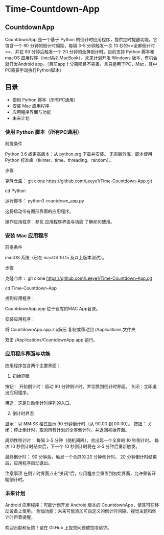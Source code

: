 # Time-Countdown-App
## CountdownApp
CountdownApp 是一个基于 Python 的倒计时应用程序，提供定时提醒功能。它包含一个 90 分钟的倒计时周期，每隔 3-5 分钟触发一次 10 秒的==全屏倒计时==，并在 90 分钟后触发一个 20 分钟的全屏倒计时。目前支持 Python 脚本和 macOS 应用程序（Intel系列MacBook），未来计划开发 Windows 版本，有机会就开发Android app。（目前app十分简陋且不完善，且只适用于PC，Mac，其中PC需要手动执行Python脚本）
## 目录

- 使用 Python 脚本（所有PC通用）
- 安装 Mac 应用程序
- 应用程序界面与功能
- 未来计划

### 使用 Python 脚本（所有PC通用）
前提条件

Python 3.6 或更高版本：从 python.org 下载并安装。
无需额外库，脚本使用 Python 标准库（tkinter、time、threading、random）。

步骤

克隆仓库：
git clone https://github.com/Leeye1/Time-Countdown-App.git

cd Python

运行脚本：
python3 countdown_app.py

这将启动带有图形界面的应用程序。

操作应用程序：参见 应用程序界面与功能 了解如何使用。


### 安装 Mac 应用程序
前提条件

macOS 系统（已在 macOS 10.15 及以上版本测试）。

步骤

克隆仓库：
git clone https://github.com/Leeye1/Time-Countdown-App.git

cd Time-Countdown-App


找到应用程序：

CountdownApp.app 位于仓库的MAC App目录。

安装应用程序：

将 CountdownApp.app.zip解压 复制或移动到 /Applications 文件夹

双击 /Applications/CountdownApp.app 运行。


### 应用程序界面与功能
应用程序包含两个主要界面：
1. 初始界面

按钮：
开始倒计时：启动 90 分钟倒计时，并切换到倒计时界面。
关闭：立即退出应用程序。


用途：这是启动倒计时序列的入口。

2. 倒计时界面

显示：以 MM:SS 格式显示 90 分钟倒计时（从 90:00 到 00:00）。
按钮：
关闭：停止倒计时，取消所有计划的全屏倒计时，并返回初始界面。


周期性倒计时：
每隔 3-5 分钟（随机间隔），会出现一个全屏的 10 秒倒计时。
每次 10 秒倒计时结束后，下一个 10 秒倒计时将在 3-5 分钟后重新触发。


最终倒计时：
90 分钟后，触发一个全屏的 20 分钟倒计时。
20 分钟倒计时结束后，应用程序自动退出。



注意事项
在倒计时界面点击“关闭”后，应用程序会重置到初始界面，允许重新开始倒计时。

### 未来计划

Android 应用程序：可能计划开发 Android 版本的 CountdownApp，使其可在移动设备上使用。
附加功能：未来可能添加可自定义的倒计时间隔、视觉主题和倒计时声音提醒。


欢迎贡献和反馈！请在 GitHub 上提交问题或拉取请求。

